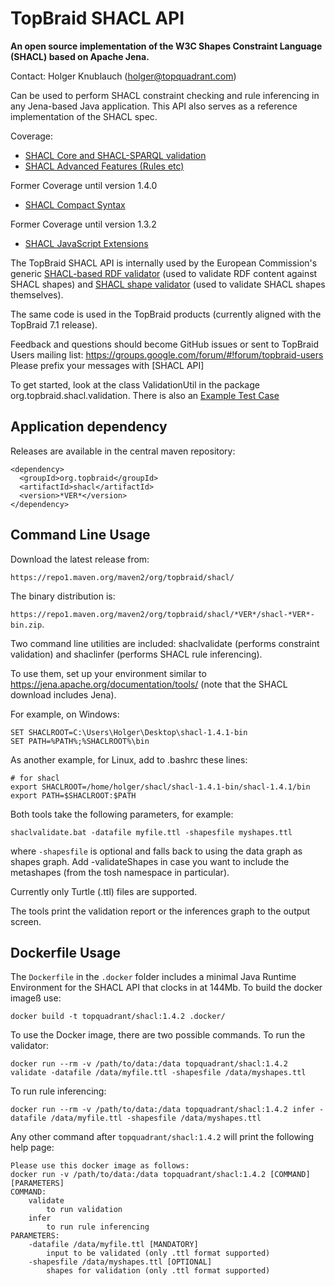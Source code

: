 # TopBraid SHACL API

**An open source implementation of the W3C Shapes Constraint Language (SHACL) based on Apache Jena.**

Contact: Holger Knublauch (holger@topquadrant.com)

Can be used to perform SHACL constraint checking and rule inferencing in any Jena-based Java application.
This API also serves as a reference implementation of the SHACL spec.

Coverage:
* [SHACL Core and SHACL-SPARQL validation](https://www.w3.org/TR/shacl/)
* [SHACL Advanced Features (Rules etc)](https://www.w3.org/TR/shacl-af/)

Former Coverage until version 1.4.0
* [SHACL Compact Syntax](https://w3c.github.io/shacl/shacl-compact-syntax/)

Former Coverage until version 1.3.2
* [SHACL JavaScript Extensions](https://www.w3.org/TR/shacl-js/)

The TopBraid SHACL API is internally used by the European Commission's generic [SHACL-based RDF validator](https://www.itb.ec.europa.eu/shacl/any/upload) (used to validate RDF content against SHACL shapes)
and [SHACL shape validator](https://www.itb.ec.europa.eu/shacl/shacl/upload) (used to validate SHACL shapes themselves).

The same code is used in the TopBraid products (currently aligned with the TopBraid 7.1 release).

Feedback and questions should become GitHub issues or sent to TopBraid Users mailing list:
https://groups.google.com/forum/#!forum/topbraid-users
Please prefix your messages with [SHACL API]

To get started, look at the class ValidationUtil in
the package org.topbraid.shacl.validation.
There is also an [Example Test Case](../master/src/test/java/org/topbraid/shacl/ValidationExample.java)

## Application dependency

Releases are available in the central maven repository:

```
<dependency>
  <groupId>org.topbraid</groupId>
  <artifactId>shacl</artifactId>
  <version>*VER*</version>
</dependency>
```
## Command Line Usage

Download the latest release from:

`https://repo1.maven.org/maven2/org/topbraid/shacl/`

The binary distribution is:

`https://repo1.maven.org/maven2/org/topbraid/shacl/*VER*/shacl-*VER*-bin.zip`.

Two command line utilities are included: shaclvalidate (performs constraint validation) and shaclinfer (performs SHACL rule inferencing).

To use them, set up your environment similar to https://jena.apache.org/documentation/tools/ (note that the SHACL download includes Jena).

For example, on Windows:

```
SET SHACLROOT=C:\Users\Holger\Desktop\shacl-1.4.1-bin
SET PATH=%PATH%;%SHACLROOT%\bin
```

As another example, for Linux, add to .bashrc these lines:

```
# for shacl
export SHACLROOT=/home/holger/shacl/shacl-1.4.1-bin/shacl-1.4.1/bin
export PATH=$SHACLROOT:$PATH 
```

Both tools take the following parameters, for example:

`shaclvalidate.bat -datafile myfile.ttl -shapesfile myshapes.ttl`

where `-shapesfile` is optional and falls back to using the data graph as shapes graph.
Add -validateShapes in case you want to include the metashapes (from the tosh namespace in particular).

Currently only Turtle (.ttl) files are supported.

The tools print the validation report or the inferences graph to the output screen.

## Dockerfile Usage

The `Dockerfile` in the `.docker` folder includes a minimal Java Runtime Environment for the SHACL API that clocks in at 144Mb. To build the docker imageß use:

```
docker build -t topquadrant/shacl:1.4.2 .docker/
```

To use the Docker image, there are two possible commands. To run the validator:

```
docker run --rm -v /path/to/data:/data topquadrant/shacl:1.4.2 validate -datafile /data/myfile.ttl -shapesfile /data/myshapes.ttl
```

To run rule inferencing:

```
docker run --rm -v /path/to/data:/data topquadrant/shacl:1.4.2 infer -datafile /data/myfile.ttl -shapesfile /data/myshapes.ttl
```

Any other command after `topquadrant/shacl:1.4.2` will print the following help page:

```
Please use this docker image as follows:
docker run -v /path/to/data:/data topquadrant/shacl:1.4.2 [COMMAND] [PARAMETERS]
COMMAND:
	validate 
		to run validation
	infer
		to run rule inferencing
PARAMETERS:
	-datafile /data/myfile.ttl [MANDATORY]
		input to be validated (only .ttl format supported)
	-shapesfile /data/myshapes.ttl [OPTIONAL]
		shapes for validation (only .ttl format supported)
```
